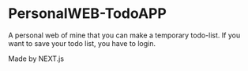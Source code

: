 # PersonalWEB-TodoAPP

A personal web of mine that you can make a temporary todo-list. If you want to save your todo list, you have to login.

Made by NEXT.js
